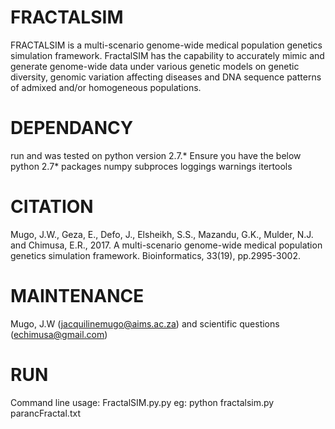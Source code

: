 
# FRACTALSIM
FRACTALSIM is a multi-scenario genome-wide medical population genetics simulation framework. FractalSIM has the capability to accurately mimic and generate genome-wide data under various genetic models on genetic diversity, genomic variation affecting diseases and DNA sequence patterns of admixed and/or homogeneous populations. 

# DEPENDANCY
run and was tested on python version 2.7.*
Ensure you have the below python 2.7* packages
numpy
subproces
loggings
warnings
itertools

# CITATION
Mugo, J.W., Geza, E., Defo, J., Elsheikh, S.S., Mazandu, G.K., Mulder, N.J. and Chimusa, E.R., 2017. A multi-scenario genome-wide medical population genetics simulation framework. Bioinformatics, 33(19), pp.2995-3002.
# MAINTENANCE 
Mugo, J.W (jacquilinemugo@aims.ac.za) and scientific questions (echimusa@gmail.com)
# RUN 
Command line usage: FractalSIM.py.py <parameter file>
eg: python fractalsim.py parancFractal.txt
